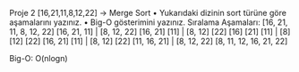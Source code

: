 Proje 2
[16,21,11,8,12,22] -> Merge Sort
•	Yukarıdaki dizinin sort türüne göre aşamalarını yazınız.
•	Big-O gösterimini yazınız.
Sıralama Aşamaları:
                         [16, 21, 11, 8, 12, 22]
          [16, 21, 11]             |          [8, 12, 22]
          [16, 21] [11]           |          [8, 12] [22]
          [16] [21] [11]         |          [8] [12] [22]
          [16, 21] [11]          |           [8, 12] [22]
          [11, 16, 21]            |           [8, 12, 22]
                       [8, 11, 12, 16, 21, 22] 

Big-O: O(nlogn)
